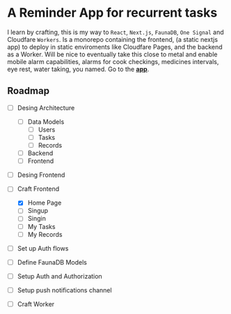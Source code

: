 # A Reminder App for recurrent tasks
I learn by crafting, this is my  way to `React`, `Next.js`, `FaunaDB`, `One Signal` and Cloudfare `Workers`.
Is a monorepo containing the frontend, (a static nextjs app) to deploy in static enviroments like Cloudfare Pages, and the backend as a Worker.
Will be nice to eventually take this close to metal and enable mobile alarm capabilities, alarms for cook checkings, medicines intervals, eye rest, water taking, you named.
Go to the [**app**](https://reminder-app-fronted.pages.dev/).


## Roadmap
- [ ] Desing Architecture
    - [ ] Data Models
        - [ ] Users
        - [ ] Tasks
        - [ ] Records
    - [ ] Backend
    - [ ] Frontend
- [ ] Desing Frontend
- [ ] Craft Frontend
    - [x] Home Page
    - [ ] Singup
    - [ ] Singin
    - [ ] My Tasks
    - [ ] My Records
- [ ] Set up Auth flows
- [ ] Define FaunaDB Models
- [ ] Setup Auth and Authorization
- [ ] Setup push notifications channel
- [ ] Craft Worker

